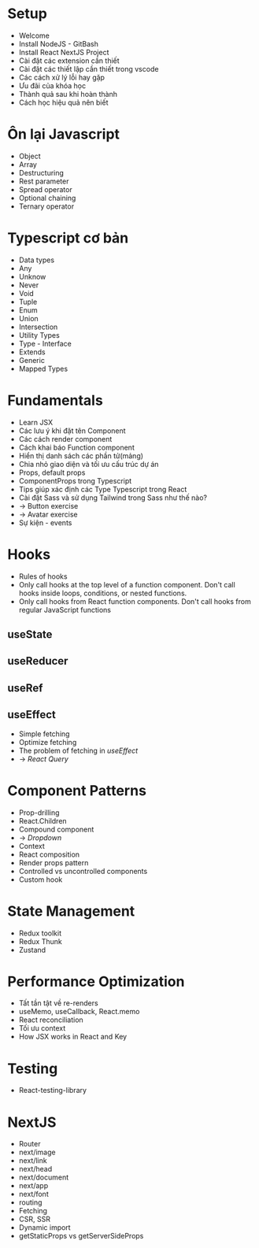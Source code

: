 # Setup

- Welcome
- Install NodeJS - GitBash
- Install React NextJS Project
- Cài đặt các extension cần thiết
- Cài đặt các thiết lập cần thiết trong vscode
- Các cách xử lý lỗi hay gặp
- Ưu đãi của khóa học
- Thành quả sau khi hoàn thành
- Cách học hiệu quả nên biết

# Ôn lại Javascript

- Object
- Array
- Destructuring
- Rest parameter
- Spread operator
- Optional chaining
- Ternary operator

# Typescript cơ bản

- Data types
- Any
- Unknow
- Never
- Void
- Tuple
- Enum
- Union
- Intersection
- Utility Types
- Type - Interface
- Extends
- Generic
- Mapped Types

# Fundamentals

- Learn JSX
- Các lưu ý khi đặt tên Component
- Các cách render component
- Cách khai báo Function component
- Hiển thị danh sách các phần tử(mảng)
- Chia nhỏ giao diện và tối ưu cấu trúc dự án
- Props, default props
- ComponentProps trong Typescript
- Tips giúp xác định các Type Typescript trong React
- Cài đặt Sass và sử dụng Tailwind trong Sass như thế nào?
- -> Button exercise
- -> Avatar exercise
- Sự kiện - events

# Hooks

- Rules of hooks
- Only call hooks at the top level of a function component. Don't call hooks inside loops, conditions, or nested functions.
- Only call hooks from React function components. Don't call hooks from regular JavaScript functions

## useState

## useReducer

## useRef

## useEffect

- Simple fetching
- Optimize fetching
- The problem of fetching in _useEffect_
- -> _React Query_

# Component Patterns

- Prop-drilling
- React.Children
- Compound component
- -> _Dropdown_
- Context
- React composition
- Render props pattern
- Controlled vs uncontrolled components
- Custom hook

# State Management

- Redux toolkit
- Redux Thunk
- Zustand

# Performance Optimization

- Tất tần tật về re-renders
- useMemo, useCallback, React.memo
- React reconciliation
- Tối ưu context
- How JSX works in React and Key

# Testing

- React-testing-library

# NextJS

- Router
- next/image
- next/link
- next/head
- next/document
- next/app
- next/font
- routing
- Fetching
- CSR, SSR
- Dynamic import
- getStaticProps vs getServerSideProps
